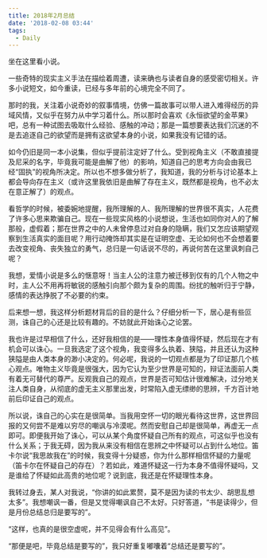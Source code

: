 ```yaml
---
title: 2018年2月总结
date: '2018-02-08 03:44'
tags:
  - Daily
---
```


坐在这里看小说。

一些奇特的现实主义手法在描绘着周遭，读来确也与读者自身的感受密切相关。许多小说短文，如今重读，已经与多年前的心境完全不同了。

那时的我，关注着小说奇妙的叙事情境，仿佛一篇故事可以带人进入难得经历的异域风情，又似乎在努力从中学习着什么。所以那时会喜欢《永恒欲望的金苹果》吧，总有一种试图去吸取什么经验、感触的冲动；那是一篇想要表达我们沉迷的不是去追逐自己的欲望而是拥有这欲望本身的小说，如果我没有记错的话。

如今仍旧是同一本小说集，但似乎提前注定好了什么。受到视角主义（不敢直接提及尼采的名字，毕竟我可能是曲解了他）的影响，知道自己的思考方向会由我已经“固执”的视角所决定。所以也不想多做分析了，我知道，我的分析与讨论基本上都会导向存在主义（或许这里我依旧是曲解了存在主义，既然都是视角，也不必太在意正解了）的观点。

看哲学的时候，被委婉地提醒，我所理解的人、我所理解的世界很不真实，人花费了许多心思来欺骗自己。现在一些现实风格的小说想说，生活也如同你对人的了解那般，虚假着；那在世界之中的人未曾停息过对自身的隐瞒，我们又怎应该期望观察到生活真实的面目呢？用行动掩饰却其实是在证明空虚、无论如何也不会想着要去改变视角、丧失独立的勇气，总归是一句话说不尽的，再说何苦在这里讽刺自己呢？

我想，爱情小说是多么的惬意呀！当主人公的注意力被迁移到仅有的几个人物之中时，主人公不用再将敏锐的感触引向那个颇为复杂的周围。纷扰的触听归于宁静，感情的表达挣脱了不必要的约束。

后来想一想，我这样分析题材背后的目的是什么？仔细分析一下，居心是有些叵测，诛自己的心还是比较有趣的。不妨就此开始诛心之论罢。

我也许是过早相信了什么，还好我相信的是——理性本身值得怀疑，然后现在才有机会可以诛心。一旦我选定了这个视角，我变得多么执着、狭隘，并且还认为这种狭隘是由人类本身的渺小决定的。何必呢，我说的一切观点都是为了印证那几个核心观点。唯物主义毕竟是很强大，因为它认为至少世界是可知的，辩证法面前人类有着无可替代的尊严。反观我自己的观点，世界是否可知估计很难解决，过分地关注人类自身，从彻底的虚无主义那里出发，时常陷入虚无缥缈的思辨，千方百计地前后印证自己的观点。

所以说，诛自己的心实在是很简单。当我用空怀一切的眼光看待这世界，这世界回报的又何尝不是难以穷尽的嘲讽与冷漠呢。然而安慰自己却是很简单，再虚无一点即可。即便我开始了诛心，可以从某个角度怀疑自己所有的观点，可这似乎也没有什么关系；于我无碍，因为我从来没有相信在思辨之中怀疑可以占到什么地位。笛卡尔说“我思故我在”的时候，我变得十分疑惑，你为什么那样相信怀疑的力量呢（笛卡尔在怀疑自己的存在）？若如此，难道怀疑这一行为本身不值得怀疑吗，又是谁给了怀疑如此高贵的地位呢？说到底，我还是在怀疑理性本身。

我转过身去，某人对我说，“你讲的如此累赘，莫不是因为读的书太少、胡思乱想太多”。我想嘲讽一番，但是又觉得嘲讽自己不太好。只好答道，“书是读得少，但是月份总结总归是要写的”。

“这样，也真的是很空虚呢，并不见得会有什么高见”。

“那便是吧，毕竟总结是要写的”，我只好重复嘟囔着“总结还是要写的”。
